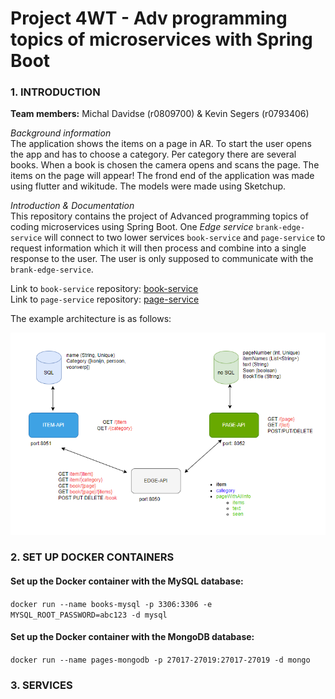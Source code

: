 # Project 4WT - Adv programming topics of microservices with Spring Boot

### 1. INTRODUCTION
**Team members:** Michal Davidse (r0809700) & Kevin Segers (r0793406)

_Background information_  
The application shows the items on a page in AR. To start the user opens the app and has to choose a category. 
Per category there are several books. When a book is chosen the camera opens and scans the page. The items on the page will appear!
The frond end of the application was made using flutter and wikitude. 
The models were made using Sketchup.

_Introduction & Documentation_  
This repository contains the project of Advanced programming topics of coding microservices using Spring Boot.
One _Edge service_ `brank-edge-service` will connect to two lower services `book-service` and `page-service` to request information which it will then process and combine into a single response to the user. 
The user is only supposed to communicate with the `brank-edge-service`.

Link to `book-service` repository:  [book-service](https://github.com/KevinSegers/nijntje-book-service)  
Link to `page-service` repository:  [page-service](https://github.com/KevinSegers/nijntje-page-service) 


The example architecture is as follows:

![alt text](https://github.com/KevinSegers/project-ar-backend/blob/experimental/SchemaProject.png?raw=true)


### 2. SET UP DOCKER CONTAINERS

#### Set up the Docker container with the MySQL database:

`docker run --name books-mysql -p 3306:3306 -e MYSQL_ROOT_PASSWORD=abc123 -d mysql `

#### Set up the Docker container with the MongoDB database:

`docker run --name pages-mongodb -p 27017-27019:27017-27019 -d mongo`


### 3. SERVICES